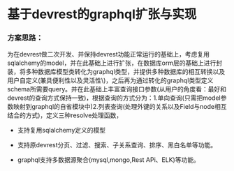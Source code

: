 # 基于devrest的graphql扩张与实现

### **方案思路：**

为在devrest做二次开发、并保持devrest功能正常运行的基础上，考虑复用sqlalchemy的model，并在此基础上进行扩张，在数据库orm层的基础上进行封装，将多种数据库模型类转化为graphql类型，并提供多种数据库的相互转换以及用户自定义\(兼具便利性以及灵活性\\)，之后再为通过转化的graphql类型定义schema所需要query。并在此基础上丰富查询接口参数\(从用户的角度看：最好和devrest的查询方式保持一致\)，根据查询的方式分为：1.单向查询\(只需把model参数映射到graphql的自省模块中\)2.列表查询\(处理外键的关系以及Field与node相互结合的方式\)，定义三种resolve处理函数，































* 支持复用sqlalchemy定义的模型

* 支持原devrest分页、过滤、搜索、子关系查询、排序、黑白名单等功能。
* graphql支持多数据源聚合\(mysql,mongo,Rest APi、ELK\)等功能。



